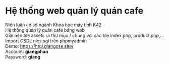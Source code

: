 # Hệ thống web quản lý quán cafe
Niên luận cơ sở ngành Khoa học máy tính K42 <br>
Hệ thống quản lý quán cafe bằng web<br>
Giải nén file assets ra thư mục / chung với các file index.php, product.php,...<br>
Import CSDL nlcs.sql trên phpmyadmin<br>
Demo: <a href="https://htql.giangcse.site/">https://htql.giangcse.site/</a><br>
Account: <strong>giangphan</strong><br>
Password: <strong>giang<strong>
